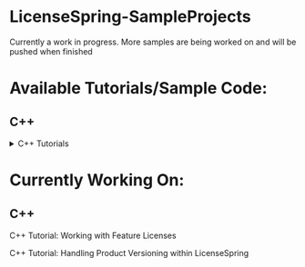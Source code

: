 # LicenseSpring-SampleProjects
Currently a work in progress. More samples are being worked on and will be pushed when finished

# Available Tutorials/Sample Code:
## C++

<details> 
<summary>C++ Tutorials</summary>
<br> C++ Tutorial: Basic getting up and running with the SDK 
<br> C++ Tutorial: Create simple mechanism for end users to "log in" to your application
<br> C++ Tutorial: Offline Licenses
<br> C++ Tutorial: Working with Custom Fields and Device Variables
<br> C++ Tutorial: Working with Trial Licenses
<br> C++ Tutorial: Storing and Collecting Device Information Back to LicenseSpring (This tutorial has no sample code)
<br> C++ Tutorial: Working with Consumption-based Licenses
<br> C++ Tutorial: How to turn on and use logging (This tutorial has no sample code)
</details>

# Currently Working On:
## C++

C++ Tutorial: Working with Feature Licenses

C++ Tutorial: Handling Product Versioning within LicenseSpring



